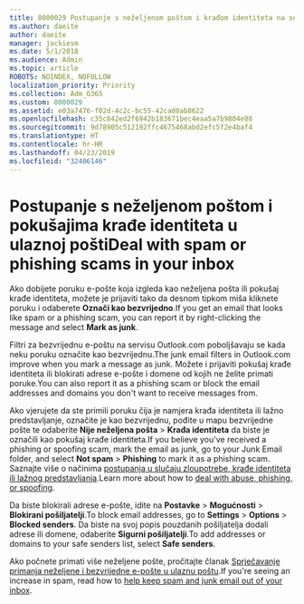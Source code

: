 ```yaml
---
title: 8000029 Postupanje s neželjenom poštom i krađom identiteta na servisu Outlook.com
ms.author: daeite
author: daeite
manager: jackiesm
ms.date: 5/1/2018
ms.audience: Admin
ms.topic: article
ROBOTS: NOINDEX, NOFOLLOW
localization_priority: Priority
ms.collection: Adm_O365
ms.custom: 8000029
ms.assetid: e03a7476-f02d-4c2c-bc55-42cad0ab8622
ms.openlocfilehash: c35c842ed2f6942b183671bec4eaa5a7b9804e88
ms.sourcegitcommit: 9d78905c512192ffc4675468abd2efc5f2e4baf4
ms.translationtype: HT
ms.contentlocale: hr-HR
ms.lasthandoff: 04/23/2019
ms.locfileid: "32406146"
---
```

# <a name="deal-with-spam-or-phishing-scams-in-your-inbox"></a><span data-ttu-id="2da76-102">Postupanje s neželjenom poštom i pokušajima krađe identiteta u ulaznoj pošti</span><span class="sxs-lookup"><span data-stu-id="2da76-102">Deal with spam or phishing scams in your inbox</span></span>

<span data-ttu-id="2da76-103">Ako dobijete poruku e-pošte koja izgleda kao neželjena pošta ili pokušaj krađe identiteta, možete je prijaviti tako da desnom tipkom miša kliknete poruku i odaberete **Označi kao bezvrijedno**.</span><span class="sxs-lookup"><span data-stu-id="2da76-103">If you get an email that looks like spam or a phishing scam, you can report it by right-clicking the message and select **Mark as junk**.</span></span> 
  
<span data-ttu-id="2da76-104">Filtri za bezvrijednu e-poštu na servisu Outlook.com poboljšavaju se kada neku poruku označite kao bezvrijednu.</span><span class="sxs-lookup"><span data-stu-id="2da76-104">The junk email filters in Outlook.com improve when you mark a message as junk.</span></span> <span data-ttu-id="2da76-105">Možete i prijaviti pokušaj krađe identiteta ili blokirati adrese e-pošte i domene od kojih ne želite primati poruke.</span><span class="sxs-lookup"><span data-stu-id="2da76-105">You can also report it as a phishing scam or block the email addresses and domains you don't want to receive messages from.</span></span>
  
<span data-ttu-id="2da76-106">Ako vjerujete da ste primili poruku čija je namjera krađa identiteta ili lažno predstavljanje, označite je kao bezvrijednu, pođite u mapu bezvrijedne pošte te odaberite **Nije neželjena pošta** \> **Krađa identiteta** da biste je označili kao pokušaj krađe identiteta.</span><span class="sxs-lookup"><span data-stu-id="2da76-106">If you believe you've received a phishing or spoofing scam, mark the email as junk, go to your Junk Email folder, and select **Not spam** \> **Phishing** to mark it as a phishing scam.</span></span> <span data-ttu-id="2da76-107">Saznajte više o načinima [postupanja u slučaju zloupotrebe, krađe identiteta ili lažnog predstavljanja](https://go.microsoft.com/fwlink/p/?linkid=873139).</span><span class="sxs-lookup"><span data-stu-id="2da76-107">Learn more about how to [deal with abuse, phishing, or spoofing](https://go.microsoft.com/fwlink/p/?linkid=873139).</span></span>
  
<span data-ttu-id="2da76-108">Da biste blokirali adrese e-pošte, idite na **Postavke** \> **Mogućnosti** \> **Blokirani pošiljatelji**.</span><span class="sxs-lookup"><span data-stu-id="2da76-108">To block email addresses, go to **Settings** \> **Options** \> **Blocked senders**.</span></span> <span data-ttu-id="2da76-109">Da biste na svoj popis pouzdanih pošiljatelja dodali adrese ili domene, odaberite **Sigurni pošiljatelji**.</span><span class="sxs-lookup"><span data-stu-id="2da76-109">To add addresses or domains to your safe senders list, select **Safe senders**.</span></span> 
  
<span data-ttu-id="2da76-110">Ako počnete primati više neželjene pošte, pročitajte članak [Sprječavanje primanja neželjene i bezvrijedne e-pošte u ulaznu poštu](https://go.microsoft.com/fwlink/p/?linkid=873140).</span><span class="sxs-lookup"><span data-stu-id="2da76-110">If you're seeing an increase in spam, read how to [help keep spam and junk email out of your inbox](https://go.microsoft.com/fwlink/p/?linkid=873140).</span></span>
  

